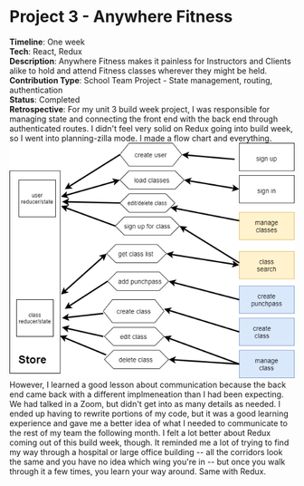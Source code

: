 # Project 3 - Anywhere Fitness  
**Timeline**: One week  
**Tech**: React, Redux  
**Description**: Anywhere Fitness makes it painless for Instructors and Clients alike to hold and attend Fitness classes wherever they might be held.    
**Contribution Type**: School Team Project - State management, routing, authentication  
**Status**: Completed  
**Retrospective**: For my unit 3 build week project, I was responsible for managing state and connecting the front end with the back end through authenticated routes. I didn't feel very solid on Redux going into build week, so I went into planning-zilla mode. I made a flow chart and everything.  
![flowchart showing the relationship between reducers/state and actions and things users should be able to do](https://github.com/RococoCoding/Anywhere-Fitness/blob/main/flowchart.png?raw=true)  
However, I learned a good lesson about communication because the back end came back with a different implmeneation than I had been expecting. We had talked in a Zoom, but didn't get into as many details as needed. I ended up having to rewrite portions of my code, but it was a good learning experience and gave me a better idea of what I needed to communicate to the rest of my team the following month. I felt a lot better about Redux coming out of this build week, though. It reminded me a lot of trying to find my way through a hospital or large office building -- all the corridors look the same and you have no idea which wing you're in -- but once you walk through it a few times, you learn your way around. Same with Redux.
